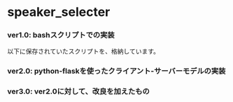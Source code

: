 # speaker_selecter

### ver1.0: bashスクリプトでの実装

以下に保存されていたスクリプトを、格納しています。
[](https://github.com/kudolab/speaker_selecter_archive/tree/main/raspi_backup/pi/Selector)


### ver2.0: python-flaskを使ったクライアント-サーバーモデルの実装




### ver3.0: ver2.0に対して、改良を加えたもの
